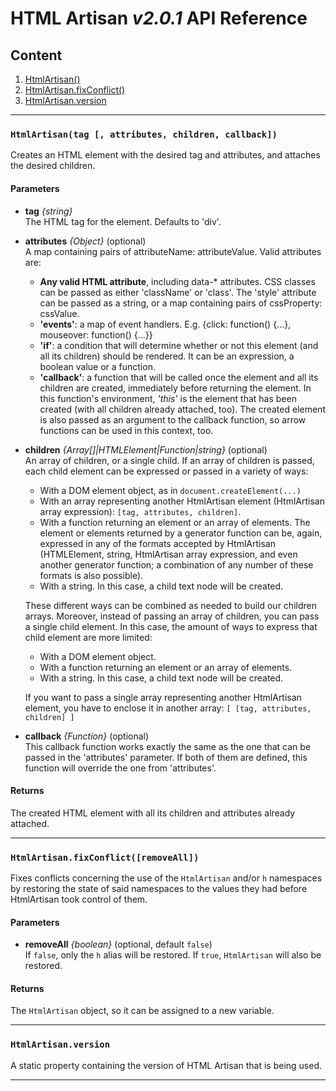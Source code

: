 # HTML Artisan *v2.0.1* API Reference

## Content

 1. [HtmlArtisan()](#htmlartisan)
 2. [HtmlArtisan.fixConflict()](#fixconflict)
 3. [HtmlArtisan.version](#version)

---
<a name="htmlartisan"></a>
### `HtmlArtisan(tag [, attributes, children, callback])`
Creates an HTML element with the desired tag and attributes, and attaches the desired children.

#### Parameters
 - **tag** *{string}*<br/>
    The HTML tag for the element. Defaults to 'div'.

 - **attributes** *{Object}* (optional)<br/>
A map containing pairs of attributeName: attributeValue.
Valid attributes are:
	 - **Any valid HTML attribute**, including data-* attributes.
CSS classes can be passed as either 'className' or 'class'.
The 'style' attribute can be passed as a string, or a map containing pairs of cssProperty: cssValue.
	- **'events'**: a map of event handlers. E.g. {click: function() {...}, mouseover: function() {...}}
	- **'if'**: a condition that will determine whether or not this element (and all its children) should be rendered. It can be an expression, a boolean value or a function.
	- **'callback'**: a function that will be called once the element and all its children are created, immediately before returning the element. In this function's environment, *'this'* is the element that has been created (with all children already attached, too). The created element is also passed as an argument to the callback function, so arrow functions can be used in this context, too.

 - **children** *{Array[]|HTMLElement|Function|string}* (optional)<br/>
 An array of children, or a single child.
 If an array of children is passed, each child element can be expressed or passed in a variety of ways:
	 - With a DOM element object, as in `document.createElement(...)`
	 - With an array representing another HtmlArtisan element (HtmlArtisan array expression): `[tag, attributes, children]`.
	 - With a function returning an element or an array of elements. The element or elements returned by a generator function can be, again, expressed in any of the formats accepted by HtmlArtisan (HTMLElement, string, HtmlArtisan array expression, and even another generator function; a combination of any number of these formats is also possible).
	 - With a string. In this case, a child text node will be created.

	These different ways can be combined as needed to build our children arrays.
 	Moreover, instead of passing an array of children, you can pass a single child element. In this case, the amount of ways to express that child element are more limited:
	 - With a DOM element object.
	 - With a function returning an element or an array of elements.
	 - With a string. In this case, a child text node will be created.

 	If you want to pass a single array representing another HtmlArtisan element, you have to enclose it in another array: `[ [tag, attributes, children] ]`

- **callback** *{Function}* (optional)<br/>
This callback function works exactly the same as the one that can be passed in the 'attributes' parameter. If both of them are defined, this function will override the one from 'attributes'.

#### Returns
The created HTML element with all its children and attributes already attached.

---
<a name="fixconflict"></a>
### `HtmlArtisan.fixConflict([removeAll])`
Fixes conflicts concerning the use of the `HtmlArtisan` and/or `h` namespaces by restoring the state of said namespaces to the values they had before HtmlArtisan took control of them.

#### Parameters
 - **removeAll** *{boolean}* (optional, default `false`)<br/>
 If `false`, only the `h` alias will be restored.
 If `true`, `HtmlArtisan` will also be restored.

#### Returns
The `HtmlArtisan` object, so it can be assigned to a new variable.

---
<a name="version"></a>
### `HtmlArtisan.version`
A static property containing the version of HTML Artisan that is being used.

---
